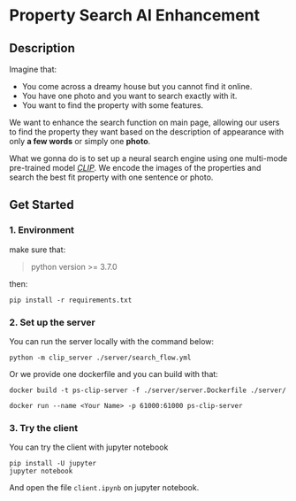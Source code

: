 # Property Search AI Enhancement

## Description

Imagine that:

* You come across a dreamy house but you cannot find it online.
* You have one photo and you want to search exactly with it.
* You want to find the property with some features.

We want to enhance the search function on main page, allowing our users to find the property they want based on the description of appearance with only  **a few words** or simply one **photo**.

What we gonna do is to set up a neural search engine using one multi-mode pre-trained model [*CLIP*](https://openai.com/blog/clip/). We encode the images of the properties and search the best fit property with one sentence or photo.

## Get Started

### 1. Environment

make sure that:

> python version >= 3.7.0

then:

```shell
pip install -r requirements.txt
```

### 2. Set up the server

You can run the server locally with the command below:

```shell
python -m clip_server ./server/search_flow.yml
```

Or we provide one dockerfile and you can build with that:

```shell
docker build -t ps-clip-server -f ./server/server.Dockerfile ./server/

docker run --name <Your Name> -p 61000:61000 ps-clip-server
```

### 3. Try the client

You can try the client with jupyter notebook

```Shell
pip install -U jupyter
jupyter notebook
```

And open the file `client.ipynb` on jupyter notebook.
